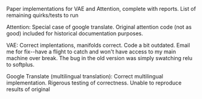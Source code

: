 Paper implementations for VAE and Attention, complete with reports. List of remaining quirks/tests to run

Attention:
Special case of google translate. Original attention code (not as good) included for historical documentation purposes.

VAE:
Correct implentations, manifolds correct. Code a bit outdated. Email me for fix--have a flight to catch and won't have access to my main machine over break. The bug in the old version was simply swatching relu to softplus.

Google Translate (multilingual translation): Correct multilingual implementation. Rigerous testing of correctness. Unable to reproduce results of original
